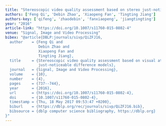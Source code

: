 ```yaml
---
title: "Stereoscopic video quality assessment based on stereo just-noticeable difference model"
authors: ['Feng Qi', 'Debin Zhao', 'Xiaopeng Fan', 'Tingting Jiang']
authors-key: ['qifeng', 'zhaodebin', 'fanxiaopeng', 'jiangtingting']
year: "2016"
article-link: "https://doi.org/10.1007/s11760-015-0802-4"
venue: "Signal, Image and Video Processing"
bibex: "@article{DBLP:journals/sivp/QiZFJ16,
  author    = {Feng Qi and
               Debin Zhao and
               Xiaopeng Fan and
               Tingting Jiang},
  title     = {Stereoscopic video quality assessment based on visual attention and
               just-noticeable difference models},
  journal   = {Signal, Image and Video Processing},
  volume    = {10},
  number    = {4},
  pages     = {737--744},
  year      = {2016},
  url       = {https://doi.org/10.1007/s11760-015-0802-4},
  doi       = {10.1007/s11760-015-0802-4},
  timestamp = {Thu, 18 May 2017 09:53:47 +0200},
  biburl    = {https://dblp.org/rec/journals/sivp/QiZFJ16.bib},
  bibsource = {dblp computer science bibliography, https://dblp.org}
}"
---
```


